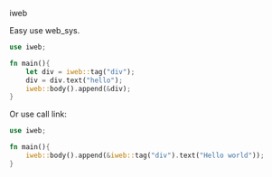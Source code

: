 iweb

Easy use web_sys.



```rust
use iweb;

fn main(){
    let div = iweb::tag("div");
    div = div.text("hello");
    iweb::body().append(&div);
}
```

Or use call link:

```rust
use iweb;

fn main(){
    iweb::body().append(&iweb::tag("div").text("Hello world"));
}
```